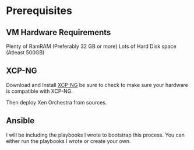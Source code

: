 # Prerequisites

## VM Hardware Requirements

Plenty of RamRAM (Preferably 32 GB or more)
Lots of Hard Disk space (Atleast 500GB)

## XCP-NG 

Download and Install [XCP-NG](https://xcp-ng.org/#easy-to-install) be sure to check to make sure your hardware is compatible with XCP-NG.

Then deploy Xen Orchestra from sources.

## Ansible

I will be including the playbooks I wrote to bootstrap this process. You can either run the playbooks I wrote or create your own. 



